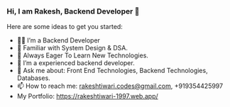 ### Hi, I am Rakesh, Backend Developer 👋

Here are some ideas to get you started:

- 🧑‍💻 I’m a Backend Developer
- 🌱 Familiar with System Design & DSA.
- 👯 Always Eager To Learn New Technologies.
- 🤔 I’m a experienced backend developer. 
- 💬 Ask me about: Front End Technologies, Backend Technologies, Databases. 
- 📫 How to reach me: rakeshtiwari.codes@gmail.com, +919354425997
-  My Portfolio: https://rakeshtiwari-1997.web.app/

